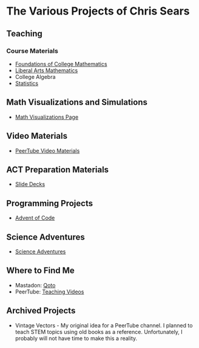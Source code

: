 # The Various Projects of Chris Sears

## Teaching

### Course Materials
* [Foundations of College Mathematics](/foundations/Foundations.md)
* [Liberal Arts Mathematics](./liberal_arts_math/Liberal_Arts_Mathematics.md)
* College Algebra
* [Statistics](./statistics/statistics.md)
    
## Math Visualizations and Simulations
* [Math Visualizations Page](./visualization/index.html)
    
    
## Video Materials
* [PeerTube Video Materials](./peertube_materials/PeerTube.md)
	

## ACT Preparation Materials
* [Slide Decks](./act-prep/index.html)
	

## Programming Projects
* [Advent of Code](./advent-of-code/index.html)
    
## Science Adventures
* [Science Adventures](./science_adventures/ScienceAdventures.md)

## Where to Find Me
* Mastadon: [Qoto](https://qoto.org/@OmegaLimit)
* PeerTube: [Teaching Videos](https://spectra.video/c/chris_sears_teaching/videos)

## Archived Projects
* Vintage Vectors - My original idea for a PeerTube channel. I planned to teach STEM topics using old books as a reference. Unfortunately, I probably will not have time to make this a reality.